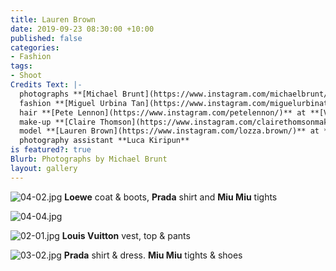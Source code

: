 ```yaml
---
title: Lauren Brown
date: 2019-09-23 08:30:00 +10:00
published: false
categories:
- Fashion
tags:
- Shoot
Credits Text: |-
  photographs **[Michael Brunt](https://www.instagram.com/michaelbrunt/)** at **[Assembly Agency](https://www.instagram.com/assemblyagency/)**
  fashion **[Miguel Urbina Tan](https://www.instagram.com/miguelurbinatan/)**
  hair **[Pete Lennon](https://www.instagram.com/petelennon/)** at **[Viviens Creative](https://www.instagram.com/vivienscreative/)**
  make-up **[Claire Thomson](https://www.instagram.com/clairethomsonmakeup/)**
  model **[Lauren Brown](https://www.instagram.com/lozza.brown/)** at **[IMG](https://www.instagram.com/imgmodels/)**
  photography assistant **Luca Kiripun**
is featured?: true
Blurb: Photographs by Michael Brunt
layout: gallery
---
```


![04-02.jpg](/uploads/04-02.jpg)
**Loewe** coat & boots, **Prada** shirt and **Miu Miu** tights

![04-04.jpg](/uploads/04-04.jpg)

![02-01.jpg](/uploads/02-01.jpg)
**Louis Vuitton** vest, top & pants

![03-02.jpg](/uploads/03-02.jpg)
**Prada** shirt & dress. **Miu Miu** tights & shoes

